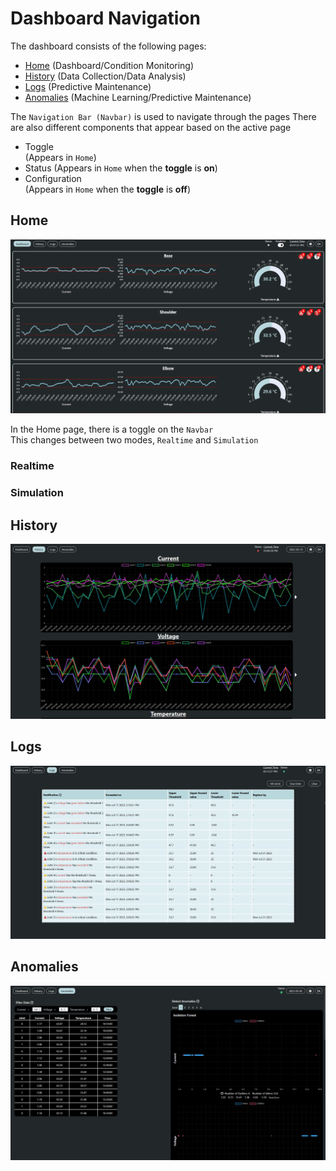 # Dashboard Navigation
The dashboard consists of the following pages:
- [Home](/dashboardnav?id=home) (Dashboard/Condition Monitoring)
- [History](/dashboardnav?id=history) (Data Collection/Data Analysis)
- [Logs](/dashboardnav?id=logs) (Predictive Maintenance)
- [Anomalies](/dashboardnav?id=anomalies) (Machine Learning/Predictive Maintenance)

The `Navigation Bar (Navbar)` is used to navigate through the pages
There are also different components that appear based on the active page
- Toggle <i class="fa-solid fa-toggle-on fa-xl"></i><br>
  (Appears in `Home`)
- Status
  (Appears in `Home` when the **toggle** is **on**)
- Configuration <i class="fa-solid fa-sliders fa-xl"></i><br>
  (Appears in `Home` when the **toggle** is **off**)

## Home
[![](/img/home/home.jpg)](https://imgur.com/a/6idnqeU)

In the Home page, there is a toggle <i class="fa-solid fa-toggle-on fa-2xl"></i> on the `Navbar`   
This changes between two modes, `Realtime` and `Simulation`


### Realtime


### Simulation

## History
[![](/img/history/history.jpg)](https://imgur.com/gsfYktp)


## Logs
[![](/img/logs/logs.jpg)](https://imgur.com/H8Qvv6k)

## Anomalies
[![](/img/anomalies/anomalies.jpg)](https://imgur.com/yODI34R)